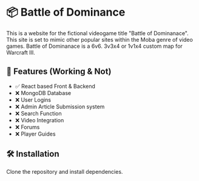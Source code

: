 # 📦 Battle of Dominance

This is a website for the fictional videogame title "Battle of Dominanace". This site is set to mimic other popular sites within the Moba genre of video games. Battle of Dominanace is a 6v6. 3v3x4 or 1v1x4 custom map for Warcraft III.

## 🚀 Features (Working & Not)

- ✅ React based Front & Backend
- ❌ MongoDB Database
- ❌ User Logins
- ❌ Admin Article Submission system
- ❌ Search Function
- ❌ Video Integration
- ❌ Forums
- ❌ Player Guides

## 🛠️ Installation

Clone the repository and install dependencies.
